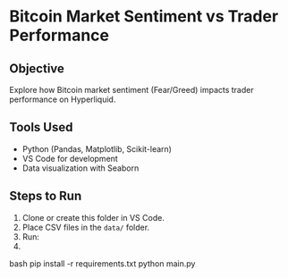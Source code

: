 # Bitcoin Market Sentiment vs Trader Performance

## Objective
Explore how Bitcoin market sentiment (Fear/Greed) impacts trader performance on Hyperliquid.

## Tools Used
- Python (Pandas, Matplotlib, Scikit-learn)
- VS Code for development
- Data visualization with Seaborn

## Steps to Run
1. Clone or create this folder in VS Code.
2. Place CSV files in the `data/` folder.
3. Run:
4. 
  bash
   pip install -r requirements.txt
   python main.py

